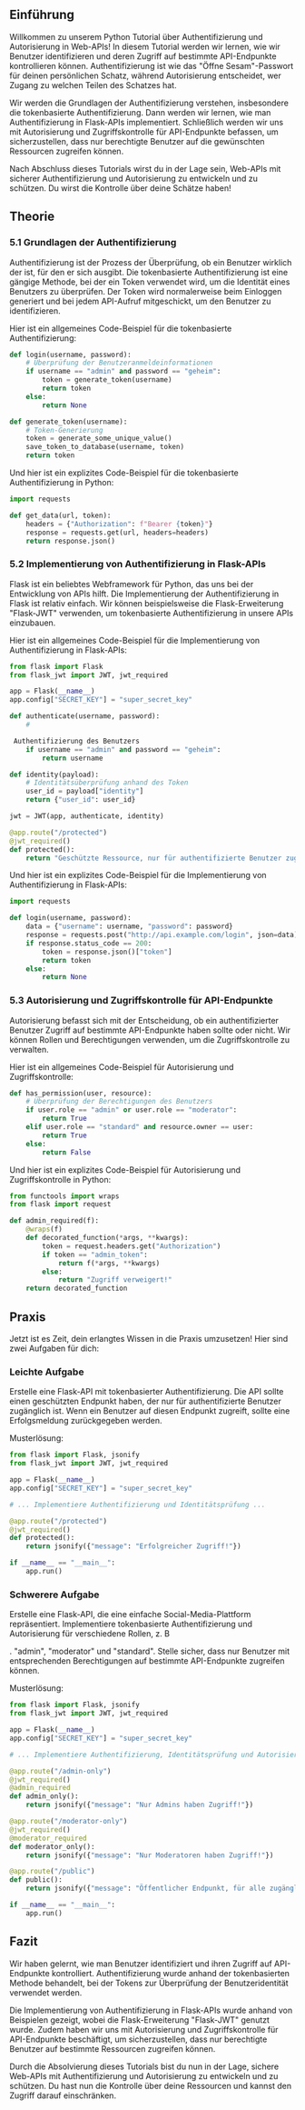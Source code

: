 ## Einführung
Willkommen zu unserem Python Tutorial über Authentifizierung und Autorisierung in Web-APIs! In diesem Tutorial werden wir lernen, wie wir Benutzer identifizieren und deren Zugriff auf bestimmte API-Endpunkte kontrollieren können. Authentifizierung ist wie das "Öffne Sesam"-Passwort für deinen persönlichen Schatz, während Autorisierung entscheidet, wer Zugang zu welchen Teilen des Schatzes hat.

Wir werden die Grundlagen der Authentifizierung verstehen, insbesondere die tokenbasierte Authentifizierung. Dann werden wir lernen, wie man Authentifizierung in Flask-APIs implementiert. Schließlich werden wir uns mit Autorisierung und Zugriffskontrolle für API-Endpunkte befassen, um sicherzustellen, dass nur berechtigte Benutzer auf die gewünschten Ressourcen zugreifen können.

Nach Abschluss dieses Tutorials wirst du in der Lage sein, Web-APIs mit sicherer Authentifizierung und Autorisierung zu entwickeln und zu schützen. Du wirst die Kontrolle über deine Schätze haben!

## Theorie

### 5.1 Grundlagen der Authentifizierung
Authentifizierung ist der Prozess der Überprüfung, ob ein Benutzer wirklich der ist, für den er sich ausgibt. Die tokenbasierte Authentifizierung ist eine gängige Methode, bei der ein Token verwendet wird, um die Identität eines Benutzers zu überprüfen. Der Token wird normalerweise beim Einloggen generiert und bei jedem API-Aufruf mitgeschickt, um den Benutzer zu identifizieren.

Hier ist ein allgemeines Code-Beispiel für die tokenbasierte Authentifizierung:

```python
def login(username, password):
    # Überprüfung der Benutzeranmeldeinformationen
    if username == "admin" and password == "geheim":
        token = generate_token(username)
        return token
    else:
        return None

def generate_token(username):
    # Token-Generierung
    token = generate_some_unique_value()
    save_token_to_database(username, token)
    return token
```

Und hier ist ein explizites Code-Beispiel für die tokenbasierte Authentifizierung in Python:

```python
import requests

def get_data(url, token):
    headers = {"Authorization": f"Bearer {token}"}
    response = requests.get(url, headers=headers)
    return response.json()
```

### 5.2 Implementierung von Authentifizierung in Flask-APIs
Flask ist ein beliebtes Webframework für Python, das uns bei der Entwicklung von APIs hilft. Die Implementierung der Authentifizierung in Flask ist relativ einfach. Wir können beispielsweise die Flask-Erweiterung "Flask-JWT" verwenden, um tokenbasierte Authentifizierung in unsere APIs einzubauen.

Hier ist ein allgemeines Code-Beispiel für die Implementierung von Authentifizierung in Flask-APIs:

```python
from flask import Flask
from flask_jwt import JWT, jwt_required

app = Flask(__name__)
app.config["SECRET_KEY"] = "super_secret_key"

def authenticate(username, password):
    #

 Authentifizierung des Benutzers
    if username == "admin" and password == "geheim":
        return username

def identity(payload):
    # Identitätsüberprüfung anhand des Token
    user_id = payload["identity"]
    return {"user_id": user_id}

jwt = JWT(app, authenticate, identity)

@app.route("/protected")
@jwt_required()
def protected():
    return "Geschützte Ressource, nur für authentifizierte Benutzer zugänglich!"
```

Und hier ist ein explizites Code-Beispiel für die Implementierung von Authentifizierung in Flask-APIs:

```python
import requests

def login(username, password):
    data = {"username": username, "password": password}
    response = requests.post("http://api.example.com/login", json=data)
    if response.status_code == 200:
        token = response.json()["token"]
        return token
    else:
        return None
```

### 5.3 Autorisierung und Zugriffskontrolle für API-Endpunkte
Autorisierung befasst sich mit der Entscheidung, ob ein authentifizierter Benutzer Zugriff auf bestimmte API-Endpunkte haben sollte oder nicht. Wir können Rollen und Berechtigungen verwenden, um die Zugriffskontrolle zu verwalten.

Hier ist ein allgemeines Code-Beispiel für Autorisierung und Zugriffskontrolle:

```python
def has_permission(user, resource):
    # Überprüfung der Berechtigungen des Benutzers
    if user.role == "admin" or user.role == "moderator":
        return True
    elif user.role == "standard" and resource.owner == user:
        return True
    else:
        return False
```

Und hier ist ein explizites Code-Beispiel für Autorisierung und Zugriffskontrolle in Python:

```python
from functools import wraps
from flask import request

def admin_required(f):
    @wraps(f)
    def decorated_function(*args, **kwargs):
        token = request.headers.get("Authorization")
        if token == "admin_token":
            return f(*args, **kwargs)
        else:
            return "Zugriff verweigert!"
    return decorated_function
```

## Praxis
Jetzt ist es Zeit, dein erlangtes Wissen in die Praxis umzusetzen! Hier sind zwei Aufgaben für dich:

### Leichte Aufgabe
Erstelle eine Flask-API mit tokenbasierter Authentifizierung. Die API sollte einen geschützten Endpunkt haben, der nur für authentifizierte Benutzer zugänglich ist. Wenn ein Benutzer auf diesen Endpunkt zugreift, sollte eine Erfolgsmeldung zurückgegeben werden.

Musterlösung:

```python
from flask import Flask, jsonify
from flask_jwt import JWT, jwt_required

app = Flask(__name__)
app.config["SECRET_KEY"] = "super_secret_key"

# ... Implementiere Authentifizierung und Identitätsprüfung ...

@app.route("/protected")
@jwt_required()
def protected():
    return jsonify({"message": "Erfolgreicher Zugriff!"})

if __name__ == "__main__":
    app.run()
```

### Schwerere Aufgabe
Erstelle eine Flask-API, die eine einfache Social-Media-Plattform repräsentiert. Implementiere tokenbasierte Authentifizierung und Autorisierung für verschiedene Rollen, z. B

. "admin", "moderator" und "standard". Stelle sicher, dass nur Benutzer mit entsprechenden Berechtigungen auf bestimmte API-Endpunkte zugreifen können.

Musterlösung:

```python
from flask import Flask, jsonify
from flask_jwt import JWT, jwt_required

app = Flask(__name__)
app.config["SECRET_KEY"] = "super_secret_key"

# ... Implementiere Authentifizierung, Identitätsprüfung und Autorisierung ...

@app.route("/admin-only")
@jwt_required()
@admin_required
def admin_only():
    return jsonify({"message": "Nur Admins haben Zugriff!"})

@app.route("/moderator-only")
@jwt_required()
@moderator_required
def moderator_only():
    return jsonify({"message": "Nur Moderatoren haben Zugriff!"})

@app.route("/public")
def public():
    return jsonify({"message": "Öffentlicher Endpunkt, für alle zugänglich!"})

if __name__ == "__main__":
    app.run()
```

## Fazit

Wir haben gelernt, wie man Benutzer identifiziert und ihren Zugriff auf API-Endpunkte kontrolliert. Authentifizierung wurde anhand der tokenbasierten Methode behandelt, bei der Tokens zur Überprüfung der Benutzeridentität verwendet werden.

Die Implementierung von Authentifizierung in Flask-APIs wurde anhand von Beispielen gezeigt, wobei die Flask-Erweiterung "Flask-JWT" genutzt wurde. Zudem haben wir uns mit Autorisierung und Zugriffskontrolle für API-Endpunkte beschäftigt, um sicherzustellen, dass nur berechtigte Benutzer auf bestimmte Ressourcen zugreifen können.

Durch die Absolvierung dieses Tutorials bist du nun in der Lage, sichere Web-APIs mit Authentifizierung und Autorisierung zu entwickeln und zu schützen. Du hast nun die Kontrolle über deine Ressourcen und kannst den Zugriff darauf einschränken.